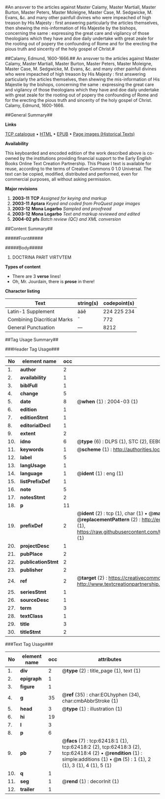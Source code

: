 #An ansvver to the articles against Master Calamy, Master Martiall, Master Burton, Master Peters, Master Moleigne, Master Case, M. Sedgwicke, M. Evans, &c. and many other painfull divines who were impeached of high treason by His Majesty : first answering particularly the articles themselves, then shewing the mis-information of His Majestie by the bishops, concerning the same : expressing the great care and vigilancy of those theologians which they have and doe daily undertake with great zeale for the rooting out of popery the confounding of Rome and for the erecting the pious truth and sincerity of the holy gospel of Christ.#

##Calamy, Edmund, 1600-1666.##
An ansvver to the articles against Master Calamy, Master Martiall, Master Burton, Master Peters, Master Moleigne, Master Case, M. Sedgwicke, M. Evans, &c. and many other painfull divines who were impeached of high treason by His Majesty : first answering particularly the articles themselves, then shewing the mis-information of His Majestie by the bishops, concerning the same : expressing the great care and vigilancy of those theologians which they have and doe daily undertake with great zeale for the rooting out of popery the confounding of Rome and for the erecting the pious truth and sincerity of the holy gospel of Christ.
Calamy, Edmund, 1600-1666.

##General Summary##

**Links**

[TCP catalogue](http://www.ota.ox.ac.uk/tcp/)  • 
[HTML](http://tei.it.ox.ac.uk/tcp/Texts-HTML/free/A31/A31885.html)  • 
[EPUB](http://tei.it.ox.ac.uk/tcp/Texts-EPUB/free/A31/A31885.epub) • 
[Page images (Historical Texts)](https://data.historicaltexts.jisc.ac.uk/view?pubId=eebo-12493001e&pageId=eebo-12493001e-62418-1)

**Availability**

This keyboarded and encoded edition of the
	       work described above is co-owned by the institutions
	       providing financial support to the Early English Books
	       Online Text Creation Partnership. This Phase I text is
	       available for reuse, according to the terms of Creative
	       Commons 0 1.0 Universal. The text can be copied,
	       modified, distributed and performed, even for
	       commercial purposes, all without asking permission.

**Major revisions**

1. __2003-11__ __TCP__ *Assigned for keying and markup*
1. __2003-11__ __Aptara__ *Keyed and coded from ProQuest page images*
1. __2003-12__ __Mona Logarbo__ *Sampled and proofread*
1. __2003-12__ __Mona Logarbo__ *Text and markup reviewed and edited*
1. __2004-02__ __pfs__ *Batch review (QC) and XML conversion*

##Content Summary##

#####Front#####

#####Body#####

1. DOCTRINA PARIT VIRTVTEM

**Types of content**

  * There are 3 **verse** lines!
  * Oh, Mr. Jourdain, there is **prose** in there!

**Character listing**


|Text|string(s)|codepoint(s)|
|---|---|---|
|Latin-1 Supplement|àáê|224 225 234|
|Combining             Diacritical Marks|̄|772|
|General Punctuation|—|8212|

##Tag Usage Summary##

###Header Tag Usage###

|No|element name|occ|attributes|
|---|---|---|---|
|1.|__author__|2||
|2.|__availability__|1||
|3.|__biblFull__|1||
|4.|__change__|5||
|5.|__date__|8| @__when__ (1) : 2004-03 (1)|
|6.|__edition__|1||
|7.|__editionStmt__|1||
|8.|__editorialDecl__|1||
|9.|__extent__|2||
|10.|__idno__|6| @__type__ (6) : DLPS (1), STC (2), EEBO-CITATION (1), OCLC (1), VID (1)|
|11.|__keywords__|1| @__scheme__ (1) : http://authorities.loc.gov/ (1)|
|12.|__label__|5||
|13.|__langUsage__|1||
|14.|__language__|1| @__ident__ (1) : eng (1)|
|15.|__listPrefixDef__|1||
|16.|__note__|5||
|17.|__notesStmt__|2||
|18.|__p__|11||
|19.|__prefixDef__|2| @__ident__ (2) : tcp (1), char (1)  •  @__matchPattern__ (2) : ([0-9\-]+):([0-9IVX]+) (1), (.+) (1)  •  @__replacementPattern__ (2) : http://eebo.chadwyck.com/downloadtiff?vid=$1&page=$2 (1), https://raw.githubusercontent.com/textcreationpartnership/Texts/master/tcpchars.xml#$1 (1)|
|20.|__projectDesc__|1||
|21.|__pubPlace__|2||
|22.|__publicationStmt__|2||
|23.|__publisher__|2||
|24.|__ref__|2| @__target__ (2) : https://creativecommons.org/publicdomain/zero/1.0/ (1), http://www.textcreationpartnership.org/docs/. (1)|
|25.|__seriesStmt__|1||
|26.|__sourceDesc__|1||
|27.|__term__|3||
|28.|__textClass__|1||
|29.|__title__|3||
|30.|__titleStmt__|2||


###Text Tag Usage###

|No|element name|occ|attributes|
|---|---|---|---|
|1.|__div__|2| @__type__ (2) : title_page (1), text (1)|
|2.|__epigraph__|1||
|3.|__figure__|1||
|4.|__g__|35| @__ref__ (35) : char:EOLhyphen (34), char:cmbAbbrStroke (1)|
|5.|__head__|3| @__type__ (1) : illustration (1)|
|6.|__hi__|19||
|7.|__l__|3||
|8.|__p__|6||
|9.|__pb__|7| @__facs__ (7) : tcp:62418:1 (1), tcp:62418:2 (2), tcp:62418:3 (2), tcp:62418:4 (2)  •  @__rendition__ (1) : simple:additions (1)  •  @__n__ (5) : 1 (1), 2 (1), 3 (1), 4 (1), 5 (1)|
|10.|__q__|1||
|11.|__seg__|1| @__rend__ (1) : decorInit (1)|
|12.|__trailer__|1||
